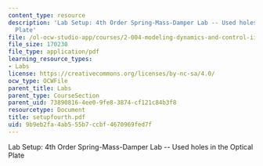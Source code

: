 ```yaml
---
content_type: resource
description: 'Lab Setup: 4th Order Spring-Mass-Damper Lab -- Used holes in the Optical
  Plate'
file: /ol-ocw-studio-app/courses/2-004-modeling-dynamics-and-control-ii-spring-2003/9b9eb2fa4ab555b7ccbf4670969fed7f_setupfourth.pdf
file_size: 170230
file_type: application/pdf
learning_resource_types:
- Labs
license: https://creativecommons.org/licenses/by-nc-sa/4.0/
ocw_type: OCWFile
parent_title: Labs
parent_type: CourseSection
parent_uid: 73890816-4ee0-9fe8-3874-cf121c84b3f8
resourcetype: Document
title: setupfourth.pdf
uid: 9b9eb2fa-4ab5-55b7-ccbf-4670969fed7f
---
```

Lab Setup: 4th Order Spring-Mass-Damper Lab -- Used holes in the Optical Plate